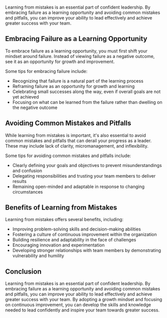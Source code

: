 
Learning from mistakes is an essential part of confident leadership. By embracing failure as a learning opportunity and avoiding common mistakes and pitfalls, you can improve your ability to lead effectively and achieve greater success with your team.

Embracing Failure as a Learning Opportunity
-------------------------------------------

To embrace failure as a learning opportunity, you must first shift your mindset around failure. Instead of viewing failure as a negative outcome, see it as an opportunity for growth and improvement.

Some tips for embracing failure include:

* Recognizing that failure is a natural part of the learning process
* Reframing failure as an opportunity for growth and learning
* Celebrating small successes along the way, even if overall goals are not yet achieved
* Focusing on what can be learned from the failure rather than dwelling on the negative outcome

Avoiding Common Mistakes and Pitfalls
-------------------------------------

While learning from mistakes is important, it's also essential to avoid common mistakes and pitfalls that can derail your progress as a leader. These may include lack of clarity, micromanagement, and inflexibility.

Some tips for avoiding common mistakes and pitfalls include:

* Clearly defining your goals and objectives to prevent misunderstandings and confusion
* Delegating responsibilities and trusting your team members to deliver results
* Remaining open-minded and adaptable in response to changing circumstances

Benefits of Learning from Mistakes
----------------------------------

Learning from mistakes offers several benefits, including:

* Improving problem-solving skills and decision-making abilities
* Fostering a culture of continuous improvement within the organization
* Building resilience and adaptability in the face of challenges
* Encouraging innovation and experimentation
* Developing stronger relationships with team members by demonstrating vulnerability and humility

Conclusion
----------

Learning from mistakes is an essential part of confident leadership. By embracing failure as a learning opportunity and avoiding common mistakes and pitfalls, you can improve your ability to lead effectively and achieve greater success with your team. By adopting a growth mindset and focusing on continuous improvement, you can develop the skills and knowledge needed to lead confidently and inspire your team towards greater success.
